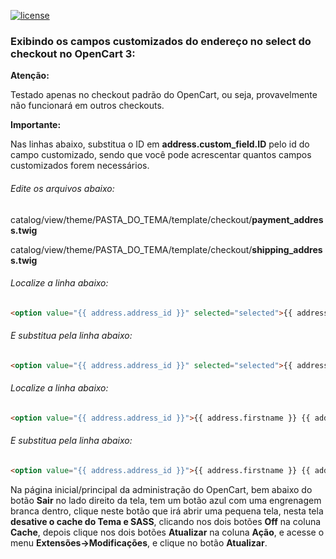 [![license][licenca-badge]][LICENSE]

### Exibindo os campos customizados do endereço no select do checkout no OpenCart 3:

**Atenção:**

Testado apenas no checkout padrão do OpenCart, ou seja, provavelmente não funcionará em outros checkouts.

**Importante:**

Nas linhas abaixo, substitua o ID em **address.custom_field.ID** pelo id do campo customizado, sendo que você pode acrescentar quantos campos customizados forem necessários.

###### Edite os arquivos abaixo:

catalog/view/theme/PASTA_DO_TEMA/template/checkout/**payment_address.twig**

catalog/view/theme/PASTA_DO_TEMA/template/checkout/**shipping_address.twig**

###### Localize a linha abaixo:

```html
<option value="{{ address.address_id }}" selected="selected">{{ address.firstname }} {{ address.lastname }}, {{ address.address_1 }}, {{ address.city }}, {{ address.zone }}, {{ address.country }}</option>
```

###### E substitua pela linha abaixo:

```html
<option value="{{ address.address_id }}" selected="selected">{{ address.firstname }} {{ address.lastname }}, {{ address.address_1 }}, {{ address.custom_field.ID }}, {{ address.city }}, {{ address.zone }}, {{ address.country }}</option>
```

###### Localize a linha abaixo:

```html
<option value="{{ address.address_id }}">{{ address.firstname }} {{ address.lastname }}, {{ address.address_1 }}, {{ address.city }}, {{ address.zone }}, {{ address.country }}</option>
```

###### E substitua pela linha abaixo:

```html
<option value="{{ address.address_id }}">{{ address.firstname }} {{ address.lastname }}, {{ address.address_1 }}, {{ address.custom_field.ID }}, {{ address.city }}, {{ address.zone }}, {{ address.country }}</option>
```

Na página inicial/principal da administração do OpenCart, bem abaixo do botão **Sair** no lado direito da tela, tem um botão azul com uma engrenagem branca dentro, clique neste botão que irá abrir uma pequena tela, nesta tela **desative o cache do Tema e SASS**, clicando nos dois botões **Off**  na coluna **Cache**, depois clique nos dois botões **Atualizar** na coluna **Ação**, e acesse o menu **Extensões→Modificações**, e clique no botão **Atualizar**.

[licenca-badge]: https://img.shields.io/badge/licença-GPLv3-blue.svg
[LICENSE]: ./LICENSE
